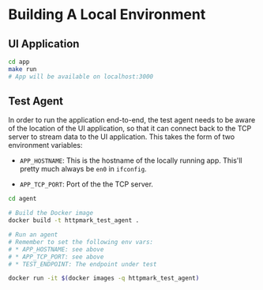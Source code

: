 # Building A Local Environment

## UI Application

```bash
cd app
make run
# App will be available on localhost:3000
```

## Test Agent

In order to run the application end-to-end, the test agent needs to be aware of the location of the UI application, so that it can connect back to the TCP server to stream data to the UI application. This takes the form of two environment variables:

* `APP_HOSTNAME`: This is the hostname of the locally running app. This'll pretty much always be `en0` in `ifconfig`.

* `APP_TCP_PORT`: Port of the the TCP server.

```bash
cd agent

# Build the Docker image
docker build -t httpmark_test_agent .

# Run an agent
# Remember to set the following env vars:
# * APP_HOSTNAME: see above
# * APP_TCP_PORT: see above
# * TEST_ENDPOINT: The endpoint under test

docker run -it $(docker images -q httpmark_test_agent)
```
